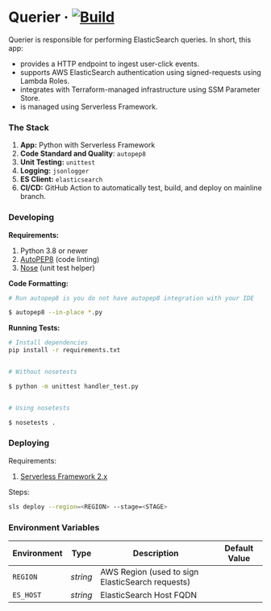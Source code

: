 # Querier &middot; [![Build](https://github.com/andresusanto/aws-elastic-search-demo/actions/workflows/deploy-querier.yml/badge.svg)](https://github.com/andresusanto/aws-elastic-search-demo/actions/workflows/deploy-querier.yml)

Querier is responsible for performing ElasticSearch queries. In short, this app:

- provides a HTTP endpoint to ingest user-click events.
- supports AWS ElasticSearch authentication using signed-requests using Lambda Roles.
- integrates with Terraform-managed infrastructure using SSM Parameter Store.
- is managed using Serverless Framework.

### The Stack

1. **App:** Python with Serverless Framework
2. **Code Standard and Quality**: `autopep8`
3. **Unit Testing:** `unittest`
4. **Logging:** `jsonlogger`
5. **ES Client:** `elasticsearch`
6. **CI/CD:** GitHub Action to automatically test, build, and deploy on mainline branch.

### Developing

**Requirements:**

1. Python 3.8 or newer
2. [AutoPEP8](https://pypi.org/project/autopep8/) (code linting)
3. [Nose](https://pypi.org/project/nose/) (unit test helper)

**Code Formatting:**

```bash
# Run autopep8 is you do not have autopep8 integration with your IDE

$ autopep8 --in-place *.py
```

**Running Tests:**

```bash
# Install dependencies
pip install -r requirements.txt


# Without nosetests

$ python -m unittest handler_test.py


# Using nosetests

$ nosetests .
```

### Deploying

Requirements:

1. [Serverless Framework 2.x](https://www.serverless.com/framework/docs/providers/aws/guide/installation/)

Steps:

```bash
sls deploy --region=<REGION> --stage=<STAGE>
```

### Environment Variables

| Environment | Type     | Description                                      | Default Value |
| ----------- | -------- | ------------------------------------------------ | ------------- |
| `REGION`    | _string_ | AWS Region (used to sign ElasticSearch requests) |               |
| `ES_HOST`   | _string_ | ElasticSearch Host FQDN                          |               |

